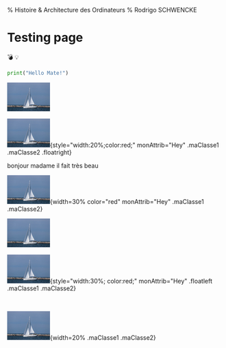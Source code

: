 % Histoire & Architecture des Ordinateurs
% Rodrigo SCHWENCKE

# Testing page

:bomb: :bulb:

```python
print("Hello Mate!")
```

![Bateau 1, NO clickable NO style/Attrib No Classe](img/bateau.jpg)

![Bateau 2, NO clickable AVEC style ET Classe](img/bateau.jpg){style="width:20%;color:red;" monAttrib="Hey" .maClasse1 .maClasse2 .floatright}

bonjour madame il fait très beau

![Bateau 3, NO clickable AVEC width](img/bateau.jpg){width=30% color="red" monAttrib="Hey" .maClasse1 .maClasse2}

[![Bateau 4, clickable NO style/Attrib NO Classe](img/bateau.jpg)](https://mersetbateaux.com/financer-achat-bateau/)

[![Bateau 5, clickable AVEC style ET Classes](img/bateau.jpg)](https://mersetbateaux.com/financer-achat-bateau/){style="width:30%; color:red;" monAttrib="Hey" .floatleft .maClasse1 .maClasse2}

<div style="clear:both;"></div>
<br/>

[![Bateau 6, clickable AVEC width](img/bateau.jpg)](https://mersetbateaux.com/financer-achat-bateau/){width=20% .maClasse1 .maClasse2}